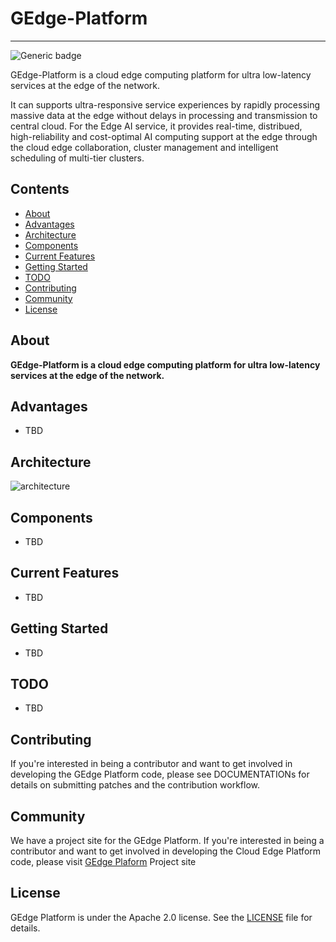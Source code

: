 # GEdge-Platform
***
![Generic badge](https://img.shields.io/badge/version-1.1.1-green.svg)

GEdge-Platform is a cloud edge computing platform for ultra low-latency services at the edge of the network.

It can supports ultra-responsive service experiences by rapidly processing massive data at the edge without delays in processing and transmission to central cloud.
For the Edge AI service, it provides real-time, distribued, high-reliability and cost-optimal AI computing support at the edge through the cloud edge collaboration, cluster management and intelligent scheduling of multi-tier clusters.


## Contents
- [About](#about)
- [Advantages](#advantages)
- [Architecture](#architecture)
- [Components](#components)
- [Current Features](#current-features)
- [Getting Started](#getting-started)
- [TODO](#todo)
- [Contributing](#contributing)
- [Community](#commnunity)
- [License](#license)

## About

**GEdge-Platform is a cloud edge computing platform for ultra low-latency services at the edge of the network.**

## Advantages
- TBD

## Architecture
![architecture](https://github.com/gedge-platform/gedge-platform/blob/master/docs/architecture.png)

## Components
- TBD

## Current Features
- TBD

## Getting Started
- TBD

## TODO
- TBD

## Contributing
If you're interested in being a contributor and want to get involved in developing the GEdge Platform code, please see DOCUMENTATIONs for details on submitting patches and the contribution workflow.

## Community
We have a project site for the GEdge Platform. If you're interested in being a contributor and want to get involved in developing the Cloud Edge Platform code, please visit [GEdge Plaform](https://gedge-platform.github.io) Project site

## License
GEdge Platform is under the Apache 2.0 license. See the [LICENSE](./LICENSE) file for details.

